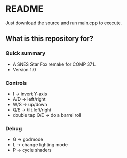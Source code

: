 # README #

Just download the source and run main.cpp to execute.

## What is this repository for? ##

### Quick summary ###
* A SNES Star Fox remake for COMP 371.
* Version 1.0

### Controls ###
* I -> invert Y-axis
* A/D -> left/right
* W/S -> up/down
* Q/E -> tilt left/right
* double tap Q/E -> do a barrel roll

### Debug ###
* G -> godmode
* L -> change lighting mode
* P -> cycle shaders